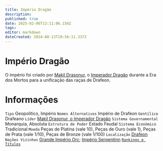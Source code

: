 ```yaml
---
title: Império Dragão
description: 
published: true
date: 2025-02-06T13:11:06.156Z
tags: 
editor: markdown
dateCreated: 2024-08-13T19:56:11.337Z
---
```


<!-- SUBTITLE: Visão geral sobre Império Dragão -->
# Império Dragão
O império foi criado por [Makil Drasonur](/individuos/makil-drasonur#makil-drasonur), o [Imperador Dragão](/faccoes/imperio-dragao#imperio-dragao) durante a Era dos Mortos para a unificação das raças de Drafeon.

# Informações
`Tipo` Geopolítico, Império
`Nomes Alternativos` Império de Drafeon 
`Gentílico` Drafeano 
`Líder` [Makil Drasonur, o Imperador Dragão](/individuos/makil-drasonur#makil-drasonur) 
`Sistema Governamental` Monarquia, Absoluta 
`Estrutura de Poder` Estado Feudal 
`Sistema Econômico` Tradicional 
`Moeda` Peças de Platina (vale 10), Peças de Ouro (vale 1), Peças de Prata (vale 1/10), Peças de Bronze (vale 1/100) 
`Localização` [Drafeon ](/lugares/plano-material/drafeon#drafeon)
`Nações Vizinhas` [Grande Império Orc](/faccoes/nacoes/grande-imperio-orc#grande-imperio-orc); [Império Serpentinn](/faccoes/nacoes/imperio-serpentinn#imperio-serpentinn)
[`Rankings e Títulos`](/rankings-e-titulos#imperio-dragao)

